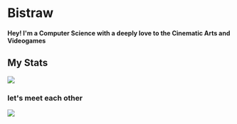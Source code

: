 # Bistraw 
#### Hey! I'm a Computer Science with a deeply love to the Cinematic Arts and Videogames
#### 

## My Stats

<img src="https://github-readme-stats.vercel.app/api?username=bistraw&theme=dark&show_icons=true">


### let's meet each other 

<a href="https://www.linkedin.com/in/bistraw/"><img align="center" src="https://img.shields.io/badge/linkedin-%230077B5.svg?style=for-the-badge&logo=linkedin&logoColor=white"/>
  


<!--
**Bistraw/Bistraw** is a ✨ _special_ ✨ repository because its `README.md` (this file) appears on your GitHub profile.

Here are some ideas to get you started:

- 🔭 I’m currently working on ...
- 🌱 I’m currently learning ...
- 👯 I’m looking to collaborate on ...
- 🤔 I’m looking for help with ...
- 💬 Ask me about ...
- 📫 How to reach me: ...
- 😄 Pronouns: ...
- ⚡ Fun fact: ...
-->
